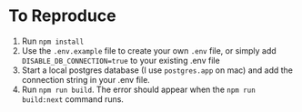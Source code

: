 # To Reproduce
1. Run `npm install`
1. Use the `.env.example` file to create your own `.env` file, or simply add `DISABLE_DB_CONNECTION=true` to your existing .env file
1. Start a local postgres database (I use `postgres.app` on mac) and add the connection string in your .env file.
1. Run `npm run build`. The error should appear when the `npm run build:next` command runs.
